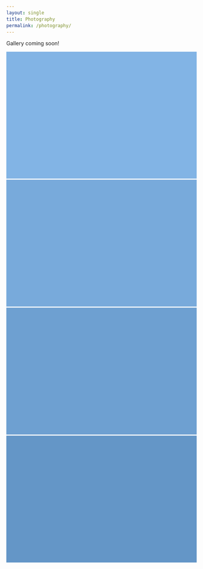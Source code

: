 ```yaml
---
layout: single
title: Photography
permalink: /photography/
---
```


Gallery coming soon!

![Photo 1](/assets/images/gallery/photo1.jpg)
![Photo 2](/assets/images/gallery/photo2.jpg)
![Photo 3](/assets/images/gallery/photo3.jpg)
![Photo 4](/assets/images/gallery/photo4.jpg)
